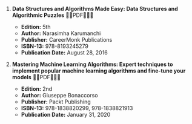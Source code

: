 1. **Data Structures and Algorithms Made Easy: Data Structures and Algorithmic Puzzles** 🚨🚨PDF🚨🚨🚨
   - **Edition:** 5th
   - **Author:** Narasimha Karumanchi
   - **Publisher:** CareerMonk Publications
   - **ISBN-13:** 978-8193245279
   - **Publication Date:** August 28, 2016

2. **Mastering Machine Learning Algorithms: Expert techniques to implement popular machine learning algorithms and fine-tune your models** 🚨🚨PDF🚨🚨🚨
   - **Edition:** 2nd
   - **Author:** Giuseppe Bonaccorso
   - **Publisher:** Packt Publishing
   - **ISBN-13:** 978-1838820299, 978-1838821913
   - **Publication Date:** January 31, 2020

